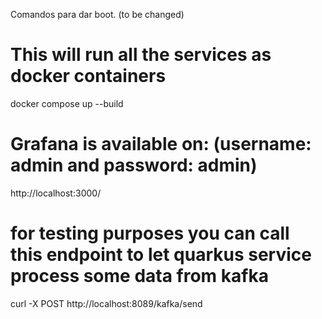 Comandos para dar boot. (to be changed)

# This will run all the services as docker containers
docker compose up --build

# Grafana is available on: (username: admin and password: admin)
http://localhost:3000/

# for testing purposes you can call this endpoint to let quarkus service process some data from kafka
curl -X POST http://localhost:8089/kafka/send
